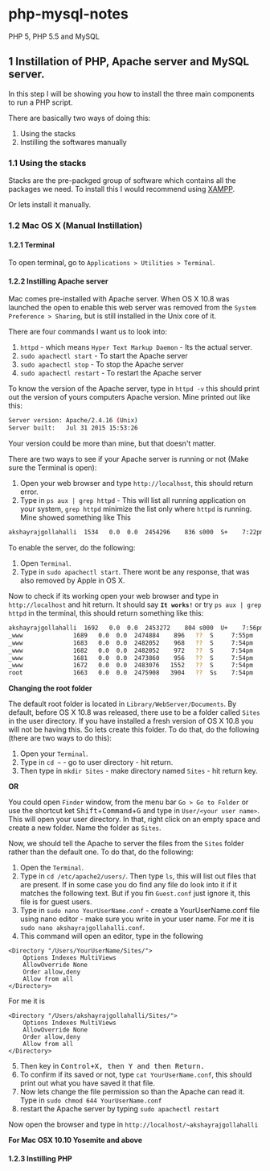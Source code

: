# php-mysql-notes
PHP 5, PHP 5.5 and MySQL

## 1 Instillation of PHP, Apache server and MySQL server.

In this step I will be showing you how to install the three main components to run a PHP script.

There are basically two ways of doing this:
1. Using the stacks
2. Instilling the softwares manually

### 1.1 Using the stacks

Stacks are the pre-packged group of software which contains all the packages we need. To install this I would recommend using [XAMPP](https://www.apachefriends.org/index.html).

Or lets install it manually.

### 1.2 Mac OS X (Manual Instillation)

#### 1.2.1 Terminal

To open terminal, go to `Applications > Utilities > Terminal`.

#### 1.2.2 Instilling Apache server

Mac comes pre-installed with Apache server. When OS X 10.8 was launched the open to enable this web server was removed from the `System Preference > Sharing`, but is still installed in the Unix core of it.

There are four commands I want us to look into:

1. `httpd` - which means `Hyper Text Markup Daemon` - Its the actual server.
2. `sudo apachectl start` - To start the Apache server
3. `sudo apachectl stop` - To stop the Apache server
4. `sudo apachectl restart` - To restart the Apache server

To know the version of the Apache server, type in `httpd -v` this should print out the version of yours computers Apache version. Mine printed out like this:

```sh
Server version: Apache/2.4.16 (Unix)
Server built:   Jul 31 2015 15:53:26
```
Your version could be more than mine, but that doesn't matter.

There are two ways to see if your Apache server is running or not (Make sure the Terminal is open):


1. Open your web browser and type `http://localhost`, this should return error.
2. Type in `ps aux | grep httpd` - This will list all running application on your system, `grep httpd` minimize the list only where `httpd` is running. Mine showed something like This

  ```sh
  akshayrajgollahalli  1534   0.0  0.0  2454296    836 s000  S+    7:22pm   0:00.00 grep httpd
  ```

To enable the server, do the following:

1. Open `Terminal`.
2. Type in `sudo apachectl start`. There wont be any response, that was also removed by Apple in OS X.

Now to check if its working open your web browser and type in `http://localhost` and hit return. It should say **`It works!`** or try `ps aux | grep httpd` in the terminal, this should return something like this:

```sh
akshayrajgollahalli  1692   0.0  0.0  2453272    804 s000  U+    7:56pm   0:00.00 grep httpd
_www              1689   0.0  0.0  2474884    896   ??  S     7:55pm   0:00.00 /usr/sbin/httpd -D FOREGROUND
_www              1683   0.0  0.0  2482052    968   ??  S     7:54pm   0:00.00 /usr/sbin/httpd -D FOREGROUND
_www              1682   0.0  0.0  2482052    972   ??  S     7:54pm   0:00.00 /usr/sbin/httpd -D FOREGROUND
_www              1681   0.0  0.0  2473860    956   ??  S     7:54pm   0:00.00 /usr/sbin/httpd -D FOREGROUND
_www              1672   0.0  0.0  2483076   1552   ??  S     7:54pm   0:00.01 /usr/sbin/httpd -D FOREGROUND
root              1663   0.0  0.0  2475908   3904   ??  Ss    7:54pm   0:00.16 /usr/sbin/httpd -D FOREGROUND
```

**Changing the root folder**

The default root folder is located in `Library/WebServer/Documents`. By default, before OS X 10.8 was released, there use to be a folder called `Sites` in the user directory. If you have installed a fresh version of OS X 10.8 you will not be having this. So lets create this folder. To do that, do the following (there are two ways to do this):

1. Open your `Terminal`.
2. Type in `cd ~` - go to user directory - hit return.
3. Then type in `mkdir Sites` - make directory named `Sites` - hit return key.

**OR**

You could open `Finder` window, from the menu bar `Go > Go to Folder` or use the shortcut ket <kbd>Shift</kbd>+<kbd>Command</kbd>+<kbd>G</kbd> and type in `User/<your user name>`. This will open your user directory. In that, right click on an empty space and create a new folder. Name the folder as `Sites`.

Now, we should tell the Apache to server the files from the `Sites` folder rather than the default one. To do that, do the following:

1. Open the `Terminal`.
2. Type in `cd /etc/apache2/users/`. Then type `ls`, this will list out files that are present. If in some case you do find any file do look into it if it matches the following text. But if you fin `Guest.conf` just ignore it, this file is for guest users.
3. Type in `sudo nano YourUserName.conf` - create a YourUserName.conf file using nano editor - make sure you write in your user name. For me it is `sudo nano akshayrajgollahalli.conf`.
4. This command will open an editor, type in the following
  ```
  <Directory "/Users/YourUserName/Sites/">
      Options Indexes MultiViews
      AllowOverride None
      Order allow,deny
      Allow from all
  </Directory>
  ```
  For me it is
  ```
  <Directory "/Users/akshayrajgollahalli/Sites/">
      Options Indexes MultiViews
      AllowOverride None
      Order allow,deny
      Allow from all
  </Directory>
  ```
5. Then key in <kbd>Control</kdb>+<kbd>X</kdb>, then <kbd>Y</kdb> and then <kbd>Return</kdb>.
6. To confirm if its saved or not, type `cat YourUserName.conf`, this should print out what you have saved it that file.
7. Now lets change the file permission so than the Apache can read it. Type in `sudo chmod 644 YourUserName.conf`
8. restart the Apache server by typing `sudo apachectl restart`

Now open the browser and type in `http://localhost/~akshayrajgollahalli`

**For Mac OSX 10.10 Yosemite and above**
#### 1.2.3 Instilling PHP
